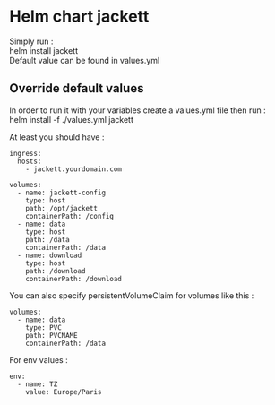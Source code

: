 #  Helm chart jackett
Simply run :  
helm install jackett  
Default value can be found in values.yml

## Override default values

In order to run it with your variables create a values.yml file then run :  
helm install -f ./values.yml jackett

At least you should have :  

    ingress:
      hosts:
        - jackett.yourdomain.com

    volumes:
      - name: jackett-config
        type: host
        path: /opt/jackett
        containerPath: /config
      - name: data
        type: host
        path: /data
        containerPath: /data
      - name: download
        type: host
        path: /download
        containerPath: /download


You can also specify persistentVolumeClaim for volumes like this :

    volumes:
      - name: data
        type: PVC
        path: PVCNAME
        containerPath: /data
        
For env values : 

    env:
      - name: TZ
        value: Europe/Paris
